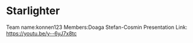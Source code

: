 # Starlighter
Team name:konnen123
Members:Doaga Stefan-Cosmin
Presentation Link:
https://youtu.be/y--6yJ7x8tc
